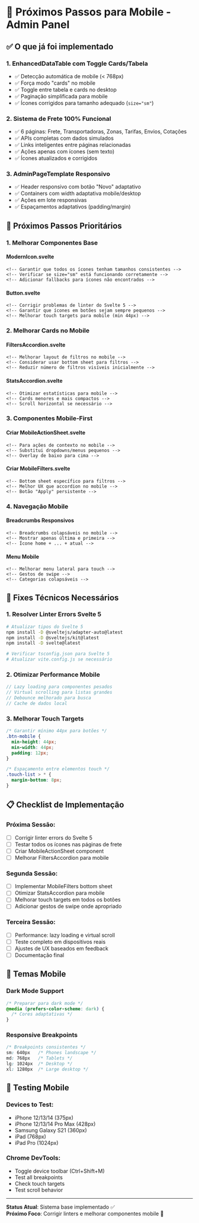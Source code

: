 # 📱 Próximos Passos para Mobile - Admin Panel

## ✅ O que já foi implementado

### 1. **EnhancedDataTable com Toggle Cards/Tabela**
- ✅ Detecção automática de mobile (< 768px)
- ✅ Força modo "cards" no mobile 
- ✅ Toggle entre tabela e cards no desktop
- ✅ Paginação simplificada para mobile
- ✅ Ícones corrigidos para tamanho adequado (`size="sm"`)

### 2. **Sistema de Frete 100% Funcional** 
- ✅ 6 páginas: Frete, Transportadoras, Zonas, Tarifas, Envios, Cotações
- ✅ APIs completas com dados simulados
- ✅ Links inteligentes entre páginas relacionadas
- ✅ Ações apenas com ícones (sem texto)
- ✅ Ícones atualizados e corrigidos

### 3. **AdminPageTemplate Responsivo**
- ✅ Header responsivo com botão "Novo" adaptativo
- ✅ Containers com width adaptativa mobile/desktop
- ✅ Ações em lote responsivas
- ✅ Espaçamentos adaptativos (padding/margin)

## 🎯 Próximos Passos Prioritários

### 1. **Melhorar Componentes Base**

#### ModernIcon.svelte
```svelte
<!-- Garantir que todos os ícones tenham tamanhos consistentes -->
<!-- Verificar se size="sm" está funcionando corretamente -->
<!-- Adicionar fallbacks para ícones não encontrados -->
```

#### Button.svelte  
```svelte
<!-- Corrigir problemas de linter do Svelte 5 -->
<!-- Garantir que ícones em botões sejam sempre pequenos -->
<!-- Melhorar touch targets para mobile (min 44px) -->
```

### 2. **Melhorar Cards no Mobile**

#### FiltersAccordion.svelte
```svelte
<!-- Melhorar layout de filtros no mobile -->
<!-- Considerar usar bottom sheet para filtros -->
<!-- Reduzir número de filtros visíveis inicialmente -->
```

#### StatsAccordion.svelte  
```svelte
<!-- Otimizar estatísticas para mobile -->
<!-- Cards menores e mais compactos -->
<!-- Scroll horizontal se necessário -->
```

### 3. **Componentes Mobile-First**

#### Criar MobileActionSheet.svelte
```svelte
<!-- Para ações de contexto no mobile -->
<!-- Substitui dropdowns/menus pequenos -->
<!-- Overlay de baixo para cima -->
```

#### Criar MobileFilters.svelte
```svelte
<!-- Bottom sheet específico para filtros -->
<!-- Melhor UX que accordion no mobile -->
<!-- Botão "Apply" persistente -->
```

### 4. **Navegação Mobile**

#### Breadcrumbs Responsivos
```svelte
<!-- Breadcrumbs colapsáveis no mobile -->
<!-- Mostrar apenas última e primeira -->
<!-- Ícone home + ... + atual -->
```

#### Menu Mobile
```svelte
<!-- Melhorar menu lateral para touch -->
<!-- Gestos de swipe -->
<!-- Categorias colapsáveis -->
```

## 🔧 Fixes Técnicos Necessários

### 1. **Resolver Linter Errors Svelte 5**
```bash
# Atualizar tipos do Svelte 5
npm install -D @sveltejs/adapter-auto@latest
npm install -D @sveltejs/kit@latest
npm install -D svelte@latest

# Verificar tsconfig.json para Svelte 5
# Atualizar vite.config.js se necessário
```

### 2. **Otimizar Performance Mobile**
```typescript
// Lazy loading para componentes pesados
// Virtual scrolling para listas grandes  
// Debounce melhorado para busca
// Cache de dados local
```

### 3. **Melhorar Touch Targets**
```css
/* Garantir mínimo 44px para botões */
.btn-mobile {
  min-height: 44px;
  min-width: 44px;
  padding: 12px;
}

/* Espaçamento entre elementos touch */
.touch-list > * {
  margin-bottom: 8px;
}
```

## 📋 Checklist de Implementação

### Próxima Sessão:
- [ ] Corrigir linter errors do Svelte 5
- [ ] Testar todos os ícones nas páginas de frete
- [ ] Criar MobileActionSheet component
- [ ] Melhorar FiltersAccordion para mobile

### Segunda Sessão:
- [ ] Implementar MobileFilters bottom sheet
- [ ] Otimizar StatsAccordion para mobile
- [ ] Melhorar touch targets em todos os botões  
- [ ] Adicionar gestos de swipe onde apropriado

### Terceira Sessão:
- [ ] Performance: lazy loading e virtual scroll
- [ ] Teste completo em dispositivos reais
- [ ] Ajustes de UX baseados em feedback
- [ ] Documentação final

## 🎨 Temas Mobile

### Dark Mode Support
```css
/* Preparar para dark mode */
@media (prefers-color-scheme: dark) {
  /* Cores adaptativas */
}
```

### Responsive Breakpoints
```css
/* Breakpoints consistentes */
sm: 640px   /* Phones landscape */
md: 768px   /* Tablets */  
lg: 1024px  /* Desktop */
xl: 1280px  /* Large desktop */
```

## 🧪 Testing Mobile

### Devices to Test:
- iPhone 12/13/14 (375px)
- iPhone 12/13/14 Pro Max (428px)
- Samsung Galaxy S21 (360px)
- iPad (768px)
- iPad Pro (1024px)

### Chrome DevTools:
- Toggle device toolbar (Ctrl+Shift+M)
- Test all breakpoints
- Check touch targets
- Test scroll behavior

---

**Status Atual**: Sistema base implementado ✅  
**Próximo Foco**: Corrigir linters e melhorar componentes mobile 🎯 